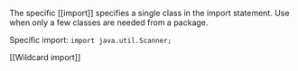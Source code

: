 The specific [[import]] specifies a single class in the import statement. Use when only a few classes are needed from a package.

Specific import:
`import java.util.Scanner;`

[[Wildcard import]]


